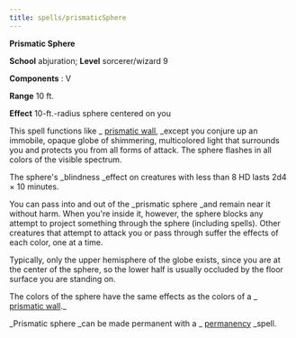```yaml
---
title: spells/prismaticSphere
---
```

 **Prismatic Sphere**

**School** abjuration; **Level** sorcerer/wizard 9

**Components** : V

**Range** 10 ft.

**Effect** 10-ft.-radius sphere centered on you

This spell functions like _ [prismatic wall](prismaticWall#_prismatic-wall), _except you conjure up an immobile, opaque globe of shimmering, multicolored light that surrounds you and protects you from all forms of attack. The sphere flashes in all colors of the visible spectrum.

The sphere's _blindness _effect on creatures with less than 8 HD lasts 2d4 × 10 minutes.

You can pass into and out of the _prismatic sphere _and remain near it without harm. When you're inside it, however, the sphere blocks any attempt to project something through the sphere (including spells). Other creatures that attempt to attack you or pass through suffer the effects of each color, one at a time.

Typically, only the upper hemisphere of the globe exists, since you are at the center of the sphere, so the lower half is usually occluded by the floor surface you are standing on.

The colors of the sphere have the same effects as the colors of a _ [prismatic wall](prismaticWall#_prismatic-wall)._

_Prismatic sphere _can be made permanent with a _ [permanency](permanency#_permanency) _spell.

